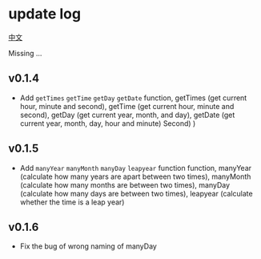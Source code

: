 # update log

[中文](./README_zh-cn.md)

Missing
...

## v0.1.4
  - Add `getTimes` `getTime` `getDay` `getDate` function, getTimes (get current hour, minute and second), getTime (get current hour, minute and second), getDay (get current year, month, and day), getDate (get current year, month, day, hour and minute) Second) )

## v0.1.5
  - Add `manyYear` `manyMonth` `manyDay` `leapyear` function function, manyYear (calculate how many years are apart between two times), manyMonth (calculate how many months are between two times), manyDay (calculate how many days are between two times), leapyear (calculate whether the time is a leap year)

## v0.1.6
  - Fix the bug of wrong naming of manyDay